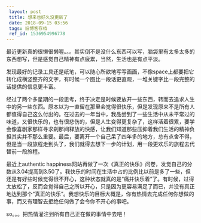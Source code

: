 ```yaml
---
 layout: post
 title: 想来也好久没更新了
 date: 2018-09-15 03:56
 tags: 旧博客存档
 ref_id: 1536954996778
---
```

最近更新真的很懒很懒喔。。。其实倒不是没什么东西可以写，脑袋里有太多太多的东西想写，但是感觉自己精神有点疲累，当然，生活也是有点平淡。



发现最好的记录工具还是纸笔，可以随心所欲地写写画画，不像space上都要把它转化成横竖整齐的文字，有时候一个图比一段话更直观，一堆关键字比一段完整的话提供的信息更丰富。



经过了两个多星期的一段思考，终于决定是时候要放开一些东西，转而去追求人生中的另一些东西。原本以为一直留在那里会觉得很快乐，但是发现原来不是所有人都值得自己这么付出的。在过去的一年当中，我品尝到了一些生活中从未平常过的味道，又很快乐的，也有很悲伤的，但是人生变得更复杂了，这样活着很累，要学会像喜剧家那样寻求刹那间释放的快感，让我们知道那些压抑着我们生活的精神负担其实并不那么重要。最后，要离开一个自己呆了四年多的地方，总有点舍不得，但是当一段旅程走到头了，我们就得去想下一步的计划，用一段更欢乐的旅程去代替前一段旅程。



最近上authentic
happiness网站再做了一次《真正的快乐》问卷，发觉自己的分数从3.04提高到3.50了。我快乐的时间在生活中占的比例比以前是多了一些，但还是有好些时候觉得很不开心，这种状态就真的是“痛并快乐着”了。有时候，过得太放松了，反而会觉得自己之所以开心，只是因为更容易满足了而已，并没有真正地达到那个“真正的快乐”。我想快乐的目标大概是，你有热情去完成任何你想做的事，而又有理智去拒绝任何做了会令你不开心的事吧。



so。。。把热情灌注到所有自己正在做的事情中去吧！

